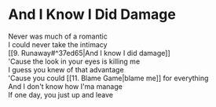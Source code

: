 # And I Know I Did Damage

Never was much of a romantic  
I could never take the intimacy  
[[9. Runaway#^37ed65|And I know I did damage]]  
'Cause the look in your eyes is killing me  
I guess you knew of that advantage  
'Cause you could [[11. Blame Game|blame me]] for everything  
And I don't know how I'ma manage  
If one day, you just up and leave
